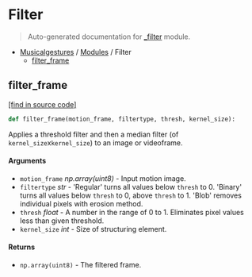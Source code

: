 # Filter

> Auto-generated documentation for [_filter](https://github.com/fourMs/MGT-python/blob/master/musicalgestures/_filter.py) module.

- [Musicalgestures](README.md#musicalgestures-index) / [Modules](MODULES.md#musicalgestures-modules) / Filter
    - [filter_frame](#filter_frame)

## filter_frame

[[find in source code]](https://github.com/fourMs/MGT-python/blob/master/musicalgestures/_filter.py#L6)

```python
def filter_frame(motion_frame, filtertype, thresh, kernel_size):
```

Applies a threshold filter and then a median filter (of `kernel_size`x`kernel_size`) to an image or videoframe.

#### Arguments

- `motion_frame` *np.array(uint8)* - Input motion image.
- `filtertype` *str* - 'Regular' turns all values below `thresh` to 0. 'Binary' turns all values below `thresh` to 0, above `thresh` to 1. 'Blob' removes individual pixels with erosion method.
- `thresh` *float* - A number in the range of 0 to 1. Eliminates pixel values less than given threshold.
- `kernel_size` *int* - Size of structuring element.

#### Returns

- `np.array(uint8)` - The filtered frame.
